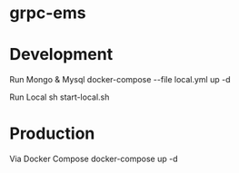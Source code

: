 # grpc-ems

# Development

Run Mongo & Mysql
docker-compose --file local.yml up -d

Run Local
sh start-local.sh 

# Production
Via Docker Compose
docker-compose up -d
